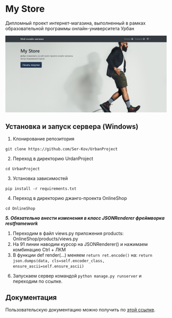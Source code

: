 # My Store
Дипломный проект интернет-магазина, выполненный в рамках образовательной программы онлайн-университета Урбан


![Logotype](./docs/wall.png)


## Установка и запуск сервера (Windows)
1. Клонирование репозитория

```git clone https://github.com/Ser-Kov/UrbanProject```

2. Переход в директорию UrdanProject

```cd UrbanProject```

3. Установка зависимостей

```pip install -r requirements.txt```

4. Переход в директорию джанго-проекта OnlineShop

```cd OnlineShop```

***5. Обязательно внести изменения в класс JSONRenderer фреймворка restframework***

  1) Переходим в файл views.py приложения products: OnlineShop/products/views.py
  2) На 91 линии наводим курсор на JSONRenderer() и нажимаем комбинацию Ctrl + ЛКМ
  3) В функции def render(...) меняем ```return ret.encode()``` на: ```return json.dumps(data, cls=self.encoder_class, ensure_ascii=self.ensure_ascii)```
     
6. Запускаем сервер командой ```python manage.py runserver``` и переходим по ссылке.


## Документация
Пользовательскую документацию можно получить по [этой ссылке](./docs/index.md).
